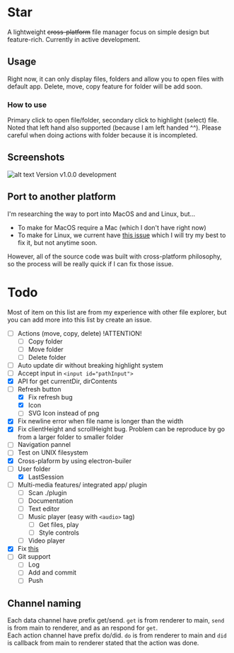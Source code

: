# Star
A lightweight ~~cross-platform~~ file manager focus on simple design but feature-rich. Currently in active development.

## Usage
Right now, it can only display files, folders and allow you to open files with default app. Delete, move, copy feature for folder will be add soon.

### How to use
Primary click to open file/folder, secondary click to highlight (select) file. Noted that left hand also supported (because I am left handed ^^). Please careful when doing actions with folder because it is incompleted.

## Screenshots
![alt text](https://cdn.discordapp.com/attachments/704502790055133245/808542256427958282/unknown.png)
Version v1.0.0 development

## Port to another platform
I'm researching the way to port into MacOS and and Linux, but...
- To make for MacOS require a Mac (which I don't have right now)
- To make for Linux, we current have [this issue](https://github.com/electron-userland/electron-build-service/issues/9) which I will try my best to fix it, but not anytime soon.

However, all of the source code was built with cross-platform philosophy, so the process will be really quick if I can fix those issue.

# Todo
Most of item on this list are from my experience with other file explorer, but you can add more into this list by create an issue.
- [ ] Actions (move, copy, delete) !ATTENTION!
    - [ ] Copy folder
    - [ ] Move folder
    - [ ] Delete folder
- [ ] Auto update dir without breaking highlight system
- [ ] Accept input in `<input id="pathInput">`
- [x] API for get currentDir, dirContents
- [ ] Refresh button 
    - [x] Fix refresh bug
    - [x] Icon
    - [ ] SVG Icon instead of png
- [x] Fix newline error when file name is longer than the width
- [x] Fix clientHeight and scrollHeight bug. Problem can be reproduce by go from a larger folder to smaller folder
- [ ] Navigation pannel
- [ ] Test on UNIX filesystem
- [x] Cross-plaform by using electron-builer
- [ ] User folder
    - [x] LastSession
- [ ] Multi-media features/ integrated app/ plugin
    - [ ] Scan ./plugin
    - [ ] Documentation
    - [ ] Text editor
    - [ ] Music player (easy with `<audio>` tag)
        - [ ] Get files, play 
        - [ ] Style controls
    - [ ] Video player
- [x] Fix [this](https://cdn.discordapp.com/attachments/704502790055133245/850613813194915891/unknown.png)
- [ ] Git support
    - [ ] Log
    - [ ] Add and commit
    - [ ] Push

## Channel naming
Each data channel have prefix get/send. `get` is from renderer to main, `send` is from main to renderer, and as an respond for `get`. \
Each action channel have prefix do/did. `do` is from renderer to main and `did` is callback from main to renderer stated that the action was done.